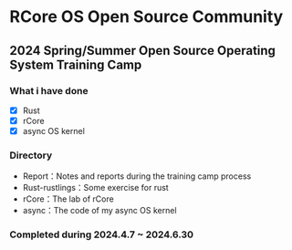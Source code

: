 # RCore OS Open Source Community 
## 2024 Spring/Summer Open Source Operating System Training Camp

### What i have done
* [x] Rust
* [x] rCore 
* [x] async OS kernel

### Directory
- Report：Notes and reports during the training camp process
- Rust-rustlings：Some exercise for rust
- rCore：The lab of rCore
- async：The code of my async OS kernel

### Completed during 2024.4.7 ~ 2024.6.30
